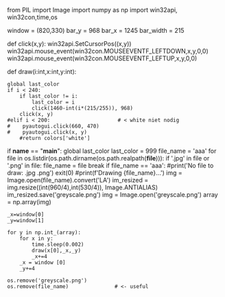from PIL import Image
import numpy as np
import win32api, win32con,time,os

window = (820,330)
bar_y = 968
bar_x = 1245
bar_width = 215

def click(x,y):
    win32api.SetCursorPos((x,y))
    win32api.mouse_event(win32con.MOUSEEVENTF_LEFTDOWN,x,y,0,0)
    win32api.mouse_event(win32con.MOUSEEVENTF_LEFTUP,x,y,0,0)

def draw(i:int,x:int,y:int):

    global last_color
    if i < 240:
        if last_color != i:
            last_color = i
            click(1460-int(i*(215/255)), 968)
        click(x, y)
    #elif i < 200:                      # < white niet nodig
    #    pyautogui.click(660, 470)
    #    pyautogui.click(x, y)
        #return colors['white']

if __name__ == "__main__":
    global last_color
    last_color = 999
    file_name = 'aaa'
    for file in os.listdir(os.path.dirname(os.path.realpath(__file__))):
        if '.jpg' in file or '.png' in file:
            file_name = file
            break
    if file_name == 'aaa':
        #print('No file to draw: .jpg .png')
        exit(0)
    #print(f'Drawing {file_name}...')
    img = Image.open(file_name).convert('LA')
    im_resized = img.resize((int(960/4),int(530/4)), Image.ANTIALIAS)
    im_resized.save('greyscale.png')
    img = Image.open('greyscale.png')
    array = np.array(img)


    _x=window[0]
    _y=window[1]

    for y in np.int_(array):
        for x in y:
            time.sleep(0.002)
            draw(x[0],_x,_y)
            _x+=4
        _x = window [0]
        _y+=4

    os.remove('greyscale.png')
    os.remove(file_name)               # <- useful
